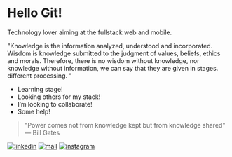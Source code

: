 # Hello Git!

Technology lover aiming at the fullstack web and mobile.

"Knowledge is the information analyzed, understood and incorporated. Wisdom is knowledge submitted to the judgment of values, beliefs, ethics and morals. Therefore, there is no wisdom without knowledge, nor knowledge without information, we can say that they are given in stages. different processing. " 

- Learning stage!
- Looking others for my stack!
- I’m looking to collaborate!
- Some help!

>"Power comes not from knowledge kept but from knowledge shared" ― Bill Gates


[![linkedin](https://img.shields.io/badge/-jeanrodrigop-informational?style=flat&logo=linkedin&logoColor=white)](https://www.linkedin.com/in/jeanrodrigop/?locale=en_US) 
[![mail](https://img.shields.io/badge/-jeanrodrigo__p-informational?style=flat&logo=microsoft-outlook&logoColor=white)](mailto:jeanrodrigo_p@outlook.com) 
[![instagram](https://img.shields.io/badge/-@jrodrigo.p-informational?style=flat&logo=instagram&logoColor=white)](https://www.instagram.com/jrodrigo.p) 
